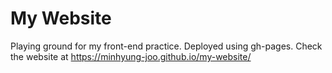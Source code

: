 # My Website

Playing ground for my front-end practice. Deployed using gh-pages.
Check the website at https://minhyung-joo.github.io/my-website/
